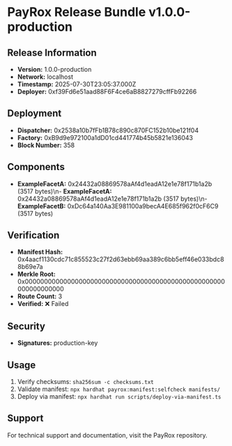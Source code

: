 # PayRox Release Bundle v1.0.0-production

## Release Information

- **Version:** 1.0.0-production
- **Network:** localhost
- **Timestamp:** 2025-07-30T23:05:37.000Z
- **Deployer:** 0xf39Fd6e51aad88F6F4ce6aB8827279cffFb92266

## Deployment

- **Dispatcher:** 0x2538a10b7fFb1B78c890c870FC152b10be121f04
- **Factory:** 0xB9d9e972100a1dD01cd441774b45b5821e136043
- **Block Number:** 358

## Components

- **ExampleFacetA:** 0x24432a08869578aAf4d1eadA12e1e78f171b1a2b (3517 bytes)\n- **ExampleFacetA:** 0x24432a08869578aAf4d1eadA12e1e78f171b1a2b (3517 bytes)\n- **ExampleFacetB:** 0xDc64a140Aa3E981100a9becA4E685f962f0cF6C9 (3517 bytes)

## Verification

- **Manifest Hash:** 0x4aacf1130cdc71c855523c27f2d63ebb69aa389c6bb5eff46e033bdc88b69e7a
- **Merkle Root:** 0x0000000000000000000000000000000000000000000000000000000000000000
- **Route Count:** 3
- **Verified:** ❌ Failed

## Security

- **Signatures:** production-key

## Usage

1. Verify checksums: `sha256sum -c checksums.txt`
2. Validate manifest: `npx hardhat payrox:manifest:selfcheck manifests/`
3. Deploy via manifest: `npx hardhat run scripts/deploy-via-manifest.ts`

## Support

For technical support and documentation, visit the PayRox repository.
